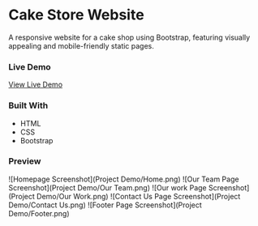 # Cake Store Website

A responsive website for a cake shop using Bootstrap, featuring visually appealing and mobile-friendly static pages.

### Live Demo
[View Live Demo](https://nourhan123essam.github.io/Bootstrap_Task_CakeShop/)

### Built With
- HTML
- CSS
- Bootstrap

### Preview
![Homepage Screenshot](Project Demo/Home.png)
![Our Team Page Screenshot](Project Demo/Our Team.png)
![Our work Page Screenshot](Project Demo/Our Work.png)
![Contact Us Page Screenshot](Project Demo/Contact Us.png)
![Footer Page Screenshot](Project Demo/Footer.png)
